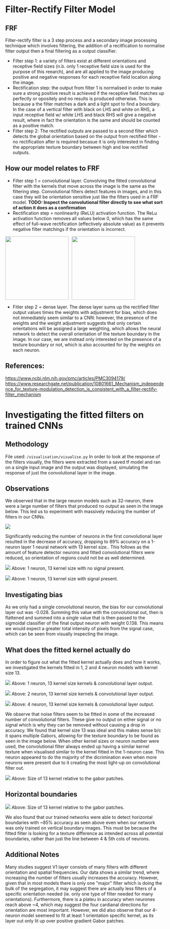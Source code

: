 # Filter-Rectify Filter Model

## FRF
Filter-rectify filter is a 3 step process and a secondary image processing technique which involves filtering, the addition of a recitfication to normalise filter output then a final filtering as a output classifier.

- Filter step 1: a variety of filters exist at different orientations and receptive field sizes (n.b. only 1 receptive field size is used for the purpose of this reearch), and are all applied to the image producing positive and negative responses for each receptive field location along the image.
- Rectification step: the output from filter 1 is normalised in order to make sure a strong positive result is achieved if the receptive field matches up perfectly or opositely and no results is produced otherwise. This is because a the filter matches a dark and a light spot to find a boundary. In the case of a vertical filter with black on LHS and white on RHS, a input receptive field w/ white LHS and black RHS will give a negative result, where in fact the orientation is the same and should be counted as a positive match.
- Filter step 2: The rectified outputs are passed to a second filter which detects the global orientation based on the output from rectified filter - no rectification after is required becasue it is only interested in finding the appropriate texture boundary between high and low rectified outputs.

## How our model relates to FRF
- Filter step 1 = convolutional layer. Convolving the fitted convolutional filter with the kernels that move across the image is the same as the filtering step. Convolutional filters detect features in images, and in this case they will be orientation sensitive just like the filters used in a FRF model. __TODO: Inspect the convolutional filter directly to see what sort of action it does as a confirmation__
- Rectification step = nonlinearity (ReLU) activation function. The ReLu activation function removes all values below 0, which has the same effect of full-wave rectification (effectively absolute value) as it prevents negative filter matchings if the orientation is incorrect.

<div style="display: flex; flex-direction: row; gap: 10px;">
    <img src="./images/FullWaveRectification.png" height="200" />
    <img src="./images/ReLu.png" height="200" />
</div>

- Fitler step 2 = dense layer. The dense layer sums up the rectified filter output values times the weights with adjustment for bias, which does not immediately seem similar to a CNN: however, the presence of the weights and the weight adjustment suggests that only certain orientations will be assigned a large weighting, which allows the neural network to detect the overall orientation of the texture boundary in the image. In our case, we are instead only interested on the presence of a texture boundary or not, which is also accounted for by the weights on each neuron.

## References: 
https://www.ncbi.nlm.nih.gov/pmc/articles/PMC3094179/
https://www.researchgate.net/publication/10801661_Mechanism_independence_for_texture-modulation_detection_is_consistent_with_a_filter-rectify-filter_mechanism

# Investigating the fitted filters on trained CNNs

## Methodology
File used: `/visualisation/visualise.py`
In order to look at the response of the filters visually, the filters were extracted from a saved tf model and ran on a single input image and the output was displayed, simulating the response of just the convolutional layer in the image. 

## Observations

We observed that in the large neuron models such as 32-neuron, there were a large number of filters that produced no output as seen in the image below. This led us to experiment with massively reducing the number of filters in our CNNs.

![](./images/32Neuron.png)

Significantly reducing the number of neurons in the first convolutional layer resulted in the decrease of accuracy, dropping to 89% accuracy on a 1-neuron layer 1 neural network with 13 kernel size.. This follows as the amount of feature detector neurons and fitted convolutional filters were reduced, so orientation of regions could not be as well determined. 

![](./images/1NeuronNoSignal.png)
Above: 1 neuron, 13 kernel size with no signal present.

![](./images/1NeuronSignal.png)
Above: 1 neuron, 13 kernel size with  signal present.


## Investigating bias
As we only had a single convolutional neuron, the bias for our convolutional layer out was -0.028. Summing this value with the convolutional out, then is flattened and summed into a single value that is then passed to the sigmoidal classifier of the final output neuron with weight 0.138. This means we would expect a greater total intensity of pixels from the signal case, which can be seen from visually inspecting the image.

## What does the fitted kernel actually do
In order to figure out what the fitted kernel actually does and how it works, we investigated the kernels fitted in 1, 2 and 4 neuron models with kernel size 13.

![](./images/1Neuron13KernVisual.png)
Above: 1 neuron, 13 kernel size kernels & convolutional layer output.


![](./images/2Neuron13KernVisual.png)
Above: 2 neuron, 13 kernel size kernels & convolutional layer output.


![](./images/4Neuron13KernVisual.png)
Above: 4 neuron, 13 kernel size kernels & convolutional layer output.

We observe that noise filters seem to be fitted in some of the increased number of convolutional filters. These give no output on either signal or no signal which is why they can be removed without causing a drop in accuracy. We found that kernel size 13 was ideal and this makes sense b/c it spans multiple Gabors, allowing for the texture boundary to be found as seen in the image below. When other kernel sizes or neuron number were used, the convolutional filter always ended up having a similar kernel texture when visualised similar to the kernel fitted in the 1-neuron case. This neuron appeared to do the majority of the dicrimination even when more neurons were present due to it creating the most light-up on convolutional filter out.

![](./images/13Kern.png)
Above: Size of 13 kernel relative to the gabor patches.

## Horizontal boundaries

![](./images/Horizontal.png)
Above: Size of 13 kernel relative to the gabor patches.

We also found that our trained networks were able to detect horizontal boundaries with ~85% accuracy as seen above even when our network was only trained on vertical boundary images. This must be because the fitted filter is looking for a texture difference as intended across all potential boundaries, rather than just the line between 4 & 5th cols of neurons.

## Additional Notes

Many studies suggest V1 layer consists of many filters with different orientation and spatial frequencies. Our data shows a similar trend, where increasing the number of filters usually increases the accuracy. However, given that in most models there is only one "major" filter which is doing the bulk of the segregation, it may suggest there are actually less filters of a specific orientation needed (ie. only one type of filter needed for many orientations). Furthermore, there is a plateu in accuracy when neurones reach above ~4, which may suggest the four cardianal directions for orientation are most important. However, we did also observe that our 4-neuron model seemeed to fit at least 1 orientation specific kernel, as its layer out only lit up over positive gradient Gabor patches.